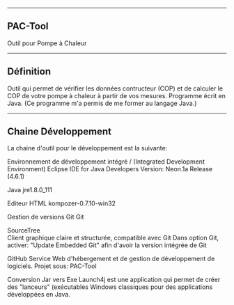 ----------
 PAC-Tool
----------
Outil pour Pompe à Chaleur

-------------
 Définition 
-------------
Outil qui permet de vérifier les données contructeur (COP) et de calculer le COP de votre pompe à chaleur à partir de vos mesures.
Programme écrit en Java.
(Ce programme m'a permis de me former au langage Java.)

----------------
 Chaine Développement
----------------
La chaine d'outil pour le développement est la suivante:

Environnement de développement intégré / (Integrated Development Environment)
	Eclipse IDE for Java Developers
	Version: Neon.1a Release (4.6.1)

Java
	jre1.8.0_111

Editeur HTML
	kompozer-0.7.10-win32

Gestion de versions Git
	Git
		
SourceTree	
	Client graphique claire et structurée, compatible avec Git
	Dans option Git, activer: "Update Embedded Git" afin d'avoir la version intégrée de Git
	
GitHub 
	Service Web d'hébergement et de gestion de développement de logiciels. 
	Projet sous: PAC-Tool

Conversion Jar vers Exe
	Launch4j est une application qui permet de créer des "lanceurs" (exécutables Windows classiques 
	pour des applications développées en Java. 
	